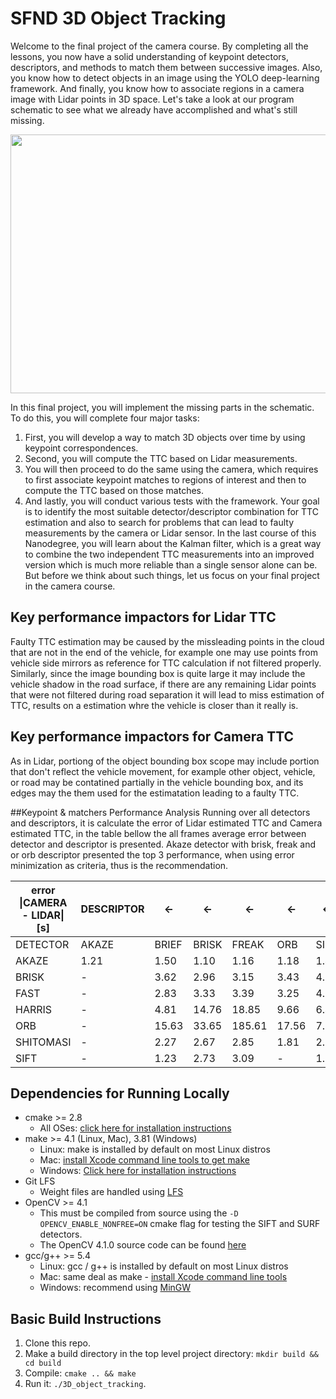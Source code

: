 # SFND 3D Object Tracking

Welcome to the final project of the camera course. By completing all the lessons, you now have a solid understanding of keypoint detectors, descriptors, and methods to match them between successive images. Also, you know how to detect objects in an image using the YOLO deep-learning framework. And finally, you know how to associate regions in a camera image with Lidar points in 3D space. Let's take a look at our program schematic to see what we already have accomplished and what's still missing.

<img src="images/course_code_structure.png" width="779" height="414" />

In this final project, you will implement the missing parts in the schematic. To do this, you will complete four major tasks: 
1. First, you will develop a way to match 3D objects over time by using keypoint correspondences. 
2. Second, you will compute the TTC based on Lidar measurements. 
3. You will then proceed to do the same using the camera, which requires to first associate keypoint matches to regions of interest and then to compute the TTC based on those matches. 
4. And lastly, you will conduct various tests with the framework. Your goal is to identify the most suitable detector/descriptor combination for TTC estimation and also to search for problems that can lead to faulty measurements by the camera or Lidar sensor. In the last course of this Nanodegree, you will learn about the Kalman filter, which is a great way to combine the two independent TTC measurements into an improved version which is much more reliable than a single sensor alone can be. But before we think about such things, let us focus on your final project in the camera course. 

## Key performance impactors for Lidar TTC
Faulty TTC estimation may be caused by the missleading points in the cloud that are not in the end of the vehicle, for example one may use points from vehicle side mirrors as reference for TTC calculation if not filtered properly.
Similarly, since the image bounding box is quite large it may include the vehicle shadow in the road surface, if there are any remaining Lidar points that were not filtered during road separation it will lead to miss estimation of TTC, results on a estimation whre the vehicle is closer than it really is.

## Key performance impactors for Camera TTC
As in Lidar, portiong of the object bounding box scope may include portion that don't reflect the vehicle movement, for example other object, vehicle, or road may be contatined partially in the vehicle bounding box, and its edges may the them used for the estimatation leading to a faulty TTC.

##Keypoint & matchers Performance Analysis
Running over all detectors and descriptors, it is calculate the error of Lidar estimated TTC and Camera estimated TTC, in the table bellow the all frames average error between detector and descriptor is presented.
Akaze detector with brisk, freak and or orb descriptor presented the top 3 performance, when using error minimization as criteria, thus is the recommendation.

| error \|CAMERA - LIDAR\| [s] | DESCRIPTOR | <-    | <-    | <-     | <-    | <-   |
|--------------------------|------------|-------|-------|--------|-------|------|
| DETECTOR                 | AKAZE      | BRIEF | BRISK | FREAK  | ORB   | SIFT |
| AKAZE                    | 1.21       | 1.50  | 1.10  | 1.16   | 1.18  | 1.46 |
| BRISK                    | -          | 3.62  | 2.96  | 3.15   | 3.43  | 4.92 |
| FAST                     | -          | 2.83  | 3.33  | 3.39   | 3.25  | 4.61 |
| HARRIS                   | -          | 4.81  | 14.76 | 18.85  | 9.66  | 6.44 |
| ORB                      | -          | 15.63 | 33.65 | 185.61 | 17.56 | 7.31 |
| SHITOMASI                | -          | 2.27  | 2.67  | 2.85   | 1.81  | 2.12 |
| SIFT                     | -          | 1.23  | 2.73  | 3.09   | -     | 1.81 |

## Dependencies for Running Locally
* cmake >= 2.8
  * All OSes: [click here for installation instructions](https://cmake.org/install/)
* make >= 4.1 (Linux, Mac), 3.81 (Windows)
  * Linux: make is installed by default on most Linux distros
  * Mac: [install Xcode command line tools to get make](https://developer.apple.com/xcode/features/)
  * Windows: [Click here for installation instructions](http://gnuwin32.sourceforge.net/packages/make.htm)
* Git LFS
  * Weight files are handled using [LFS](https://git-lfs.github.com/)
* OpenCV >= 4.1
  * This must be compiled from source using the `-D OPENCV_ENABLE_NONFREE=ON` cmake flag for testing the SIFT and SURF detectors.
  * The OpenCV 4.1.0 source code can be found [here](https://github.com/opencv/opencv/tree/4.1.0)
* gcc/g++ >= 5.4
  * Linux: gcc / g++ is installed by default on most Linux distros
  * Mac: same deal as make - [install Xcode command line tools](https://developer.apple.com/xcode/features/)
  * Windows: recommend using [MinGW](http://www.mingw.org/)

## Basic Build Instructions

1. Clone this repo.
2. Make a build directory in the top level project directory: `mkdir build && cd build`
3. Compile: `cmake .. && make`
4. Run it: `./3D_object_tracking`.
